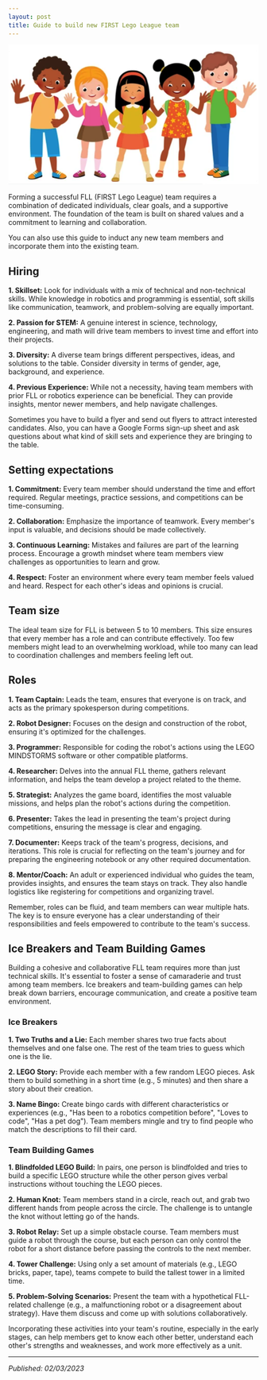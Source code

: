 ```yaml
---
layout: post
title: Guide to build new FIRST Lego League team
---
```


![](/public/images/kids-team.png "FLL Team")

Forming a successful FLL (FIRST Lego League) team requires a combination of dedicated individuals, clear goals, and a supportive environment. The foundation of the team is built on shared values and a commitment to learning and collaboration.

You can also use this guide to induct any new team members and incorporate them into the existing team.

## Hiring

**1. Skillset:** Look for individuals with a mix of technical and non-technical skills. While knowledge in robotics and programming is essential, soft skills like communication, teamwork, and problem-solving are equally important.

**2. Passion for STEM:** A genuine interest in science, technology, engineering, and math will drive team members to invest time and effort into their projects.

**3. Diversity:** A diverse team brings different perspectives, ideas, and solutions to the table. Consider diversity in terms of gender, age, background, and experience.

**4. Previous Experience:** While not a necessity, having team members with prior FLL or robotics experience can be beneficial. They can provide insights, mentor newer members, and help navigate challenges.

Sometimes you have to build a flyer and send out flyers to attract interested candidates. Also, you can have a Google Forms sign-up sheet and ask questions about what kind of skill sets and experience they are bringing to the table.

## Setting expectations

**1. Commitment:** Every team member should understand the time and effort required. Regular meetings, practice sessions, and competitions can be time-consuming.

**2. Collaboration:** Emphasize the importance of teamwork. Every member's input is valuable, and decisions should be made collectively.

**3. Continuous Learning:** Mistakes and failures are part of the learning process. Encourage a growth mindset where team members view challenges as opportunities to learn and grow.

**4. Respect:** Foster an environment where every team member feels valued and heard. Respect for each other's ideas and opinions is crucial.

## Team size

The ideal team size for FLL is between 5 to 10 members. This size ensures that every member has a role and can contribute effectively. Too few members might lead to an overwhelming workload, while too many can lead to coordination challenges and members feeling left out.

## Roles

**1. Team Captain:** Leads the team, ensures that everyone is on track, and acts as the primary spokesperson during competitions.

**2. Robot Designer:** Focuses on the design and construction of the robot, ensuring it's optimized for the challenges.

**3. Programmer:** Responsible for coding the robot's actions using the LEGO MINDSTORMS software or other compatible platforms.

**4. Researcher:** Delves into the annual FLL theme, gathers relevant information, and helps the team develop a project related to the theme.

**5. Strategist:** Analyzes the game board, identifies the most valuable missions, and helps plan the robot's actions during the competition.

**6. Presenter:** Takes the lead in presenting the team's project during competitions, ensuring the message is clear and engaging.

**7. Documenter:** Keeps track of the team's progress, decisions, and iterations. This role is crucial for reflecting on the team's journey and for preparing the engineering notebook or any other required documentation.

**8. Mentor/Coach:** An adult or experienced individual who guides the team, provides insights, and ensures the team stays on track. They also handle logistics like registering for competitions and organizing travel.

Remember, roles can be fluid, and team members can wear multiple hats. The key is to ensure everyone has a clear understanding of their responsibilities and feels empowered to contribute to the team's success.

## Ice Breakers and Team Building Games

Building a cohesive and collaborative FLL team requires more than just technical skills. It's essential to foster a sense of camaraderie and trust among team members. Ice breakers and team-building games can help break down barriers, encourage communication, and create a positive team environment.

### Ice Breakers

**1. Two Truths and a Lie:** Each member shares two true facts about themselves and one false one. The rest of the team tries to guess which one is the lie.

**2. LEGO Story:** Provide each member with a few random LEGO pieces. Ask them to build something in a short time (e.g., 5 minutes) and then share a story about their creation.

**3. Name Bingo:** Create bingo cards with different characteristics or experiences (e.g., "Has been to a robotics competition before", "Loves to code", "Has a pet dog"). Team members mingle and try to find people who match the descriptions to fill their card.

### Team Building Games

**1. Blindfolded LEGO Build:** In pairs, one person is blindfolded and tries to build a specific LEGO structure while the other person gives verbal instructions without touching the LEGO pieces.

**2. Human Knot:** Team members stand in a circle, reach out, and grab two different hands from people across the circle. The challenge is to untangle the knot without letting go of the hands.

**3. Robot Relay:** Set up a simple obstacle course. Team members must guide a robot through the course, but each person can only control the robot for a short distance before passing the controls to the next member.

**4. Tower Challenge:** Using only a set amount of materials (e.g., LEGO bricks, paper, tape), teams compete to build the tallest tower in a limited time.

**5. Problem-Solving Scenarios:** Present the team with a hypothetical FLL-related challenge (e.g., a malfunctioning robot or a disagreement about strategy). Have them discuss and come up with solutions collaboratively.

Incorporating these activities into your team's routine, especially in the early stages, can help members get to know each other better, understand each other's strengths and weaknesses, and work more effectively as a unit.

----
_Published: 02/03/2023_